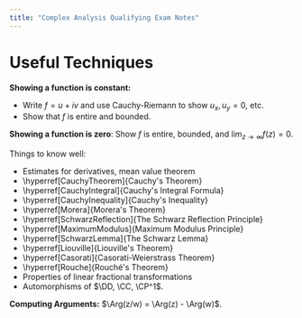 ```yaml
---
title: "Complex Analysis Qualifying Exam Notes"
---
```


# Useful Techniques

**Showing a function is constant:**

- Write $f = u + iv$ and use Cauchy-Riemann to show $u_x, u_y = 0$, etc.
- Show that $f$ is entire and bounded.

**Showing a function is zero**:
Show $f$ is entire, bounded, and $\lim_{z\to\infty} f(z) = 0$.

Things to know well:

- Estimates for derivatives, mean value theorem
- \hyperref[CauchyTheorem]{Cauchy's Theorem}
- \hyperref[CauchyIntegral]{Cauchy's Integral Formula}
- \hyperref[CauchyInequality]{Cauchy's Inequality}
- \hyperref[Morera]{Morera's Theorem}
- \hyperref[SchwarzReflection]{The Schwarz Reflection Principle}
- \hyperref[MaximumModulus]{Maximum Modulus Principle}
- \hyperref[SchwarzLemma]{The Schwarz Lemma}
- \hyperref[Liouville]{Liouville's Theorem}
- \hyperref[Casorati]{Casorati-Weierstrass Theorem}
- \hyperref[Rouche]{Rouché's Theorem}
- Properties of linear fractional transformations
- Automorphisms of $\DD, \CC, \CP^1$.


**Computing Arguments:**
$\Arg(z/w) = \Arg(z) - \Arg(w)$.


